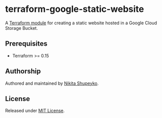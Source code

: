 # terraform-google-static-website 

A [Terraform module](https://registry.terraform.io/modules/webyneter/static-website/google/latest) for creating a static website hosted in a Google Cloud Storage Bucket. 

## Prerequisites

* Terraform >= 0.15

## Authorship

Authored and maintained by [Nikita Shupeyko](https://github.com/webyneter).

## License

Released under [MIT License](./LICENSE).
